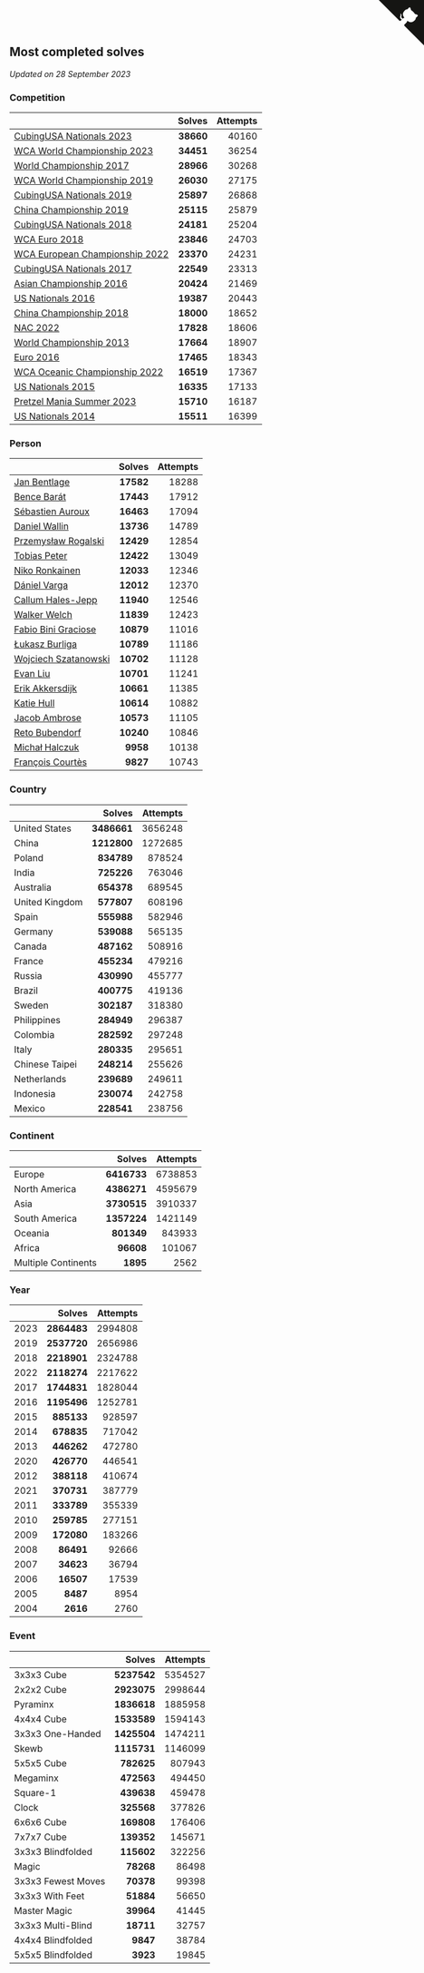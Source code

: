 ## Most completed solves

*Updated on 28 September 2023*


### Competition

|  | Solves | Attempts |
| :--- | ---: | ---: |
| [CubingUSA Nationals 2023](https://www.worldcubeassociation.org/competitions/CubingUSANationals2023) | **38660** | 40160 |
| [WCA World Championship 2023](https://www.worldcubeassociation.org/competitions/WC2023) | **34451** | 36254 |
| [World Championship 2017](https://www.worldcubeassociation.org/competitions/WC2017) | **28966** | 30268 |
| [WCA World Championship 2019](https://www.worldcubeassociation.org/competitions/WC2019) | **26030** | 27175 |
| [CubingUSA Nationals 2019](https://www.worldcubeassociation.org/competitions/CubingUSANationals2019) | **25897** | 26868 |
| [China Championship 2019](https://www.worldcubeassociation.org/competitions/ChinaChampionship2019) | **25115** | 25879 |
| [CubingUSA Nationals 2018](https://www.worldcubeassociation.org/competitions/CubingUSANationals2018) | **24181** | 25204 |
| [WCA Euro 2018](https://www.worldcubeassociation.org/competitions/Euro2018) | **23846** | 24703 |
| [WCA European Championship 2022](https://www.worldcubeassociation.org/competitions/Euro2022) | **23370** | 24231 |
| [CubingUSA Nationals 2017](https://www.worldcubeassociation.org/competitions/CubingUSANationals2017) | **22549** | 23313 |
| [Asian Championship 2016](https://www.worldcubeassociation.org/competitions/AsianChampionship2016) | **20424** | 21469 |
| [US Nationals 2016](https://www.worldcubeassociation.org/competitions/USNationals2016) | **19387** | 20443 |
| [China Championship 2018](https://www.worldcubeassociation.org/competitions/ChinaChampionship2018) | **18000** | 18652 |
| [NAC 2022](https://www.worldcubeassociation.org/competitions/NAC2022) | **17828** | 18606 |
| [World Championship 2013](https://www.worldcubeassociation.org/competitions/WC2013) | **17664** | 18907 |
| [Euro 2016](https://www.worldcubeassociation.org/competitions/Euro2016) | **17465** | 18343 |
| [WCA Oceanic Championship 2022](https://www.worldcubeassociation.org/competitions/OC2022) | **16519** | 17367 |
| [US Nationals 2015](https://www.worldcubeassociation.org/competitions/USNationals2015) | **16335** | 17133 |
| [Pretzel Mania Summer 2023](https://www.worldcubeassociation.org/competitions/PretzelManiaSummer2023) | **15710** | 16187 |
| [US Nationals 2014](https://www.worldcubeassociation.org/competitions/USNationals2014) | **15511** | 16399 |

### Person

|  | Solves | Attempts |
| :--- | ---: | ---: |
| [Jan Bentlage](https://www.worldcubeassociation.org/persons/2010BENT01) | **17582** | 18288 |
| [Bence Barát](https://www.worldcubeassociation.org/persons/2008BARA01) | **17443** | 17912 |
| [Sébastien Auroux](https://www.worldcubeassociation.org/persons/2008AURO01) | **16463** | 17094 |
| [Daniel Wallin](https://www.worldcubeassociation.org/persons/2013WALL03) | **13736** | 14789 |
| [Przemysław Rogalski](https://www.worldcubeassociation.org/persons/2013ROGA02) | **12429** | 12854 |
| [Tobias Peter](https://www.worldcubeassociation.org/persons/2014PETE03) | **12422** | 13049 |
| [Niko Ronkainen](https://www.worldcubeassociation.org/persons/2010RONK01) | **12033** | 12346 |
| [Dániel Varga](https://www.worldcubeassociation.org/persons/2008VARG01) | **12012** | 12370 |
| [Callum Hales-Jepp](https://www.worldcubeassociation.org/persons/2012HALE01) | **11940** | 12546 |
| [Walker Welch](https://www.worldcubeassociation.org/persons/2011WELC01) | **11839** | 12423 |
| [Fabio Bini Graciose](https://www.worldcubeassociation.org/persons/2010GRAC02) | **10879** | 11016 |
| [Łukasz Burliga](https://www.worldcubeassociation.org/persons/2013BURL01) | **10789** | 11186 |
| [Wojciech Szatanowski](https://www.worldcubeassociation.org/persons/2011SZAT01) | **10702** | 11128 |
| [Evan Liu](https://www.worldcubeassociation.org/persons/2009LIUE01) | **10701** | 11241 |
| [Erik Akkersdijk](https://www.worldcubeassociation.org/persons/2005AKKE01) | **10661** | 11385 |
| [Katie Hull](https://www.worldcubeassociation.org/persons/2010HULL01) | **10614** | 10882 |
| [Jacob Ambrose](https://www.worldcubeassociation.org/persons/2010AMBR01) | **10573** | 11105 |
| [Reto Bubendorf](https://www.worldcubeassociation.org/persons/2012BUBE01) | **10240** | 10846 |
| [Michał Halczuk](https://www.worldcubeassociation.org/persons/2006HALC01) | **9958** | 10138 |
| [François Courtès](https://www.worldcubeassociation.org/persons/2008COUR01) | **9827** | 10743 |

### Country

|  | Solves | Attempts |
| :--- | ---: | ---: |
| United States | **3486661** | 3656248 |
| China | **1212800** | 1272685 |
| Poland | **834789** | 878524 |
| India | **725226** | 763046 |
| Australia | **654378** | 689545 |
| United Kingdom | **577807** | 608196 |
| Spain | **555988** | 582946 |
| Germany | **539088** | 565135 |
| Canada | **487162** | 508916 |
| France | **455234** | 479216 |
| Russia | **430990** | 455777 |
| Brazil | **400775** | 419136 |
| Sweden | **302187** | 318380 |
| Philippines | **284949** | 296387 |
| Colombia | **282592** | 297248 |
| Italy | **280335** | 295651 |
| Chinese Taipei | **248214** | 255626 |
| Netherlands | **239689** | 249611 |
| Indonesia | **230074** | 242758 |
| Mexico | **228541** | 238756 |

### Continent

|  | Solves | Attempts |
| :--- | ---: | ---: |
| Europe | **6416733** | 6738853 |
| North America | **4386271** | 4595679 |
| Asia | **3730515** | 3910337 |
| South America | **1357224** | 1421149 |
| Oceania | **801349** | 843933 |
| Africa | **96608** | 101067 |
| Multiple Continents | **1895** | 2562 |

### Year

|  | Solves | Attempts |
| :--- | ---: | ---: |
| 2023 | **2864483** | 2994808 |
| 2019 | **2537720** | 2656986 |
| 2018 | **2218901** | 2324788 |
| 2022 | **2118274** | 2217622 |
| 2017 | **1744831** | 1828044 |
| 2016 | **1195496** | 1252781 |
| 2015 | **885133** | 928597 |
| 2014 | **678835** | 717042 |
| 2013 | **446262** | 472780 |
| 2020 | **426770** | 446541 |
| 2012 | **388118** | 410674 |
| 2021 | **370731** | 387779 |
| 2011 | **333789** | 355339 |
| 2010 | **259785** | 277151 |
| 2009 | **172080** | 183266 |
| 2008 | **86491** | 92666 |
| 2007 | **34623** | 36794 |
| 2006 | **16507** | 17539 |
| 2005 | **8487** | 8954 |
| 2004 | **2616** | 2760 |

### Event

|  | Solves | Attempts |
| :--- | ---: | ---: |
| 3x3x3 Cube | **5237542** | 5354527 |
| 2x2x2 Cube | **2923075** | 2998644 |
| Pyraminx | **1836618** | 1885958 |
| 4x4x4 Cube | **1533589** | 1594143 |
| 3x3x3 One-Handed | **1425504** | 1474211 |
| Skewb | **1115731** | 1146099 |
| 5x5x5 Cube | **782625** | 807943 |
| Megaminx | **472563** | 494450 |
| Square-1 | **439638** | 459478 |
| Clock | **325568** | 377826 |
| 6x6x6 Cube | **169808** | 176406 |
| 7x7x7 Cube | **139352** | 145671 |
| 3x3x3 Blindfolded | **115602** | 322256 |
| Magic | **78268** | 86498 |
| 3x3x3 Fewest Moves | **70378** | 99398 |
| 3x3x3 With Feet | **51884** | 56650 |
| Master Magic | **39964** | 41445 |
| 3x3x3 Multi-Blind | **18711** | 32757 |
| 4x4x4 Blindfolded | **9847** | 38784 |
| 5x5x5 Blindfolded | **3923** | 19845 |


<a href="https://github.com/jonatanklosko/wca_statistics" class="github-corner" aria-label="View source on Github"><svg width="80" height="80" viewBox="0 0 250 250" style="fill:#151513; color:#fff; position: absolute; top: 0; border: 0; right: 0;" aria-hidden="true"><path d="M0,0 L115,115 L130,115 L142,142 L250,250 L250,0 Z"></path><path d="M128.3,109.0 C113.8,99.7 119.0,89.6 119.0,89.6 C122.0,82.7 120.5,78.6 120.5,78.6 C119.2,72.0 123.4,76.3 123.4,76.3 C127.3,80.9 125.5,87.3 125.5,87.3 C122.9,97.6 130.6,101.9 134.4,103.2" fill="currentColor" style="transform-origin: 130px 106px;" class="octo-arm"></path><path d="M115.0,115.0 C114.9,115.1 118.7,116.5 119.8,115.4 L133.7,101.6 C136.9,99.2 139.9,98.4 142.2,98.6 C133.8,88.0 127.5,74.4 143.8,58.0 C148.5,53.4 154.0,51.2 159.7,51.0 C160.3,49.4 163.2,43.6 171.4,40.1 C171.4,40.1 176.1,42.5 178.8,56.2 C183.1,58.6 187.2,61.8 190.9,65.4 C194.5,69.0 197.7,73.2 200.1,77.6 C213.8,80.2 216.3,84.9 216.3,84.9 C212.7,93.1 206.9,96.0 205.4,96.6 C205.1,102.4 203.0,107.8 198.3,112.5 C181.9,128.9 168.3,122.5 157.7,114.1 C157.9,116.9 156.7,120.9 152.7,124.9 L141.0,136.5 C139.8,137.7 141.6,141.9 141.8,141.8 Z" fill="currentColor" class="octo-body"></path></svg></a><style>.github-corner:hover .octo-arm{animation:octocat-wave 560ms ease-in-out}@keyframes octocat-wave{0%,100%{transform:rotate(0)}20%,60%{transform:rotate(-25deg)}40%,80%{transform:rotate(10deg)}}@media (max-width:500px){.github-corner:hover .octo-arm{animation:none}.github-corner .octo-arm{animation:octocat-wave 560ms ease-in-out}}</style>

